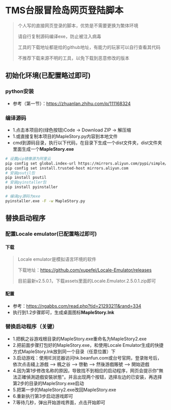 # TMS台服冒险岛网页登陆脚本
> 个人写的直接网页登录的脚本，优势是不需要更换为繁体环境
> 
> 请自行复制源码编译exe，防止被注入病毒
> 
> 工具的下载地址都是给的github地址，有能力的玩家可以自行查看其代码
> 
> 不推荐下载来源不明的工具，以免下载到恶意修改的版本

## 初始化环境(已配置略过即可)
### python安装
- 参考（第一节）：https://zhuanlan.zhihu.com/p/111168324
### 编译源码
- 1.点击本项目的(绿色按钮)Code -> Download ZIP -> 解压缩
- 1.或直接复制本项目的MapleStory.py内容到本地文件
- cmd到源码目录，执行以下代码，在目录下生成一个dist文件夹，dist文件夹里面生成一个**MapleStory.exe**
```bash
# 设置pip镜像源为阿里云
pip config set global.index-url https://mirrors.aliyun.com/pypi/simple/
pip config set install.trusted-host mirrors.aliyun.com
# 安装psutil包
pip install psutil
# 安装pyinstaller包
pip install pyinstaller

# 编译py源码为exe
pyinstaller.exe -F -w MapleStory.py
```

## 替换启动程序
### 配置Locale emulator(已配置略过即可)
#### 下载
> Locale emulator是模拟语言环境的软件
>
> 下载地址：https://github.com/xupefei/Locale-Emulator/releases
> 
> 目前最新v2.5.0.1，下载assets里面的Locale.Emulator.2.5.0.1.zip即可

#### 配置
- 参考：https://ngabbs.com/read.php?tid=21293211&rand=334
- 执行到1.2步骤即可，生成桌面图标**MapleStory.lnk**

### 替换启动程序（关键）
- 1.把枫之谷游戏根目录的MapleStory.exe重命名为MapleStory2.exe
- 2.把前面步骤打包好的MapleStory.exe，和使用Locale Emulator生成的快捷方式MapleStory.lnk放到同一个目录（任意位置）下
- 3.启动游戏：使用IE浏览器访问hk.beanfun.com或台号官网，登录账号后，依次点击綫上游戲 --> 楓之谷 --> 啓動 --> 然後游戲賬號 --> 開始遊戲
- 4.因为第1步修改名称的原因，导致找不到相应的启动程序，网页会提示你"無法正確偵測遊戲安裝狀態"。并且出现两个按钮，选择左边的已安装，再选择第2步的目录的MapleStory.exe启动
- 5.把第一步的MapleStory2.exe改回MapleStory.exe
- 6.重新执行第3步启动游戏即可
- 7.等待几秒，弹出开始游戏界面，点击开始即可

